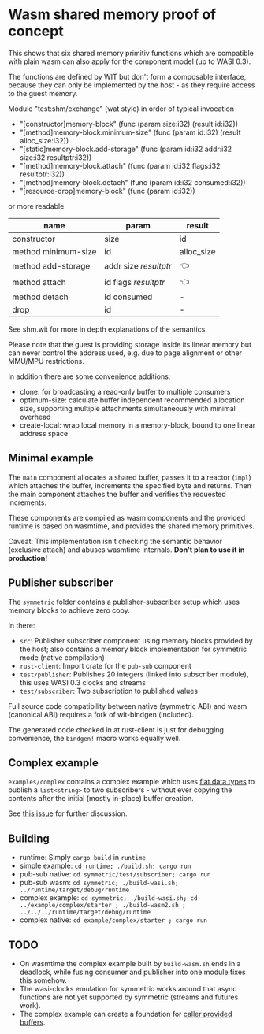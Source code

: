 # Wasm shared memory proof of concept

This shows that six shared memory primitiv functions which are
compatible with plain wasm can also apply for the component model
(up to WASI 0.3).

The functions are defined by WIT but don't form a composable interface, 
because they can only be implemented by the host - as they require
access to the guest memory.

Module "test:shm/exchange" (wat style) in order of typical invocation

 - "[constructor]memory-block" (func (param size:i32) (result id:i32))
 - "[method]memory-block.minimum-size" (func (param id:i32) (result alloc_size:i32))
 - "[static]memory-block.add-storage" (func (param id:i32 addr:i32 size:i32 resultptr:i32))
 - "[method]memory-block.attach" (func (param id:i32 flags:i32 resultptr:i32))
 - "[method]memory-block.detach" (func (param id:i32 consumed:i32))
 - "[resource-drop]memory-block" (func (param id:i32))

or more readable

| name | param | result |
| ---- | ----- | ------ |
| constructor | size | id |
| method minimum-size| id | alloc_size|
|method add-storage| addr size *resultptr*|👈|
|method attach| id flags *resultptr*|👈|
|method detach| id consumed|-|
|drop| id|-|

See shm.wit for more in depth explanations of the semantics.

Please note that the guest is providing storage inside its linear memory 
but can never control the address used, e.g. due to page alignment 
or other MMU/MPU restrictions.

In addition there are some convenience additions:

 - clone: for broadcasting a read-only buffer to multiple consumers
 - optimum-size: calculate buffer independent recommended allocation size,
    supporting multiple attachments simultaneously with minimal overhead
 - create-local: wrap local memory in a memory-block,
    bound to one linear address space

## Minimal example

The `main` component allocates a shared buffer, passes it to a reactor (`impl`) 
which attaches the buffer, increments the specified byte and returns. Then
the main component attaches the buffer and verifies the requested increments.

These components are compiled as wasm components and the provided runtime is 
based on wasmtime, and provides the shared memory primitives.

Caveat: This implementation isn't checking the semantic behavior 
(exclusive attach) and abuses wasmtime internals. 
**Don't plan to use it in production!**

## Publisher subscriber

The `symmetric` folder contains a publisher-subscriber setup which uses
memory blocks to achieve zero copy.

In there:

 - `src`: Publisher subscriber component using memory blocks provided by the host;
     also contains a memory block implementation for symmetric mode (native compilation)
 - `rust-client`: Import crate for the `pub-sub` component
 - `test/publisher`: Publishes 20 integers (linked into subscriber module),
    this uses WASI 0.3 clocks and streams
 - `test/subscriber`: Two subscription to published values

Full source code compatibility between native (symmetric ABI) and 
wasm (canonical ABI) requires a fork of wit-bindgen (included).

The generated code checked in at rust-client is just for debugging convenience,
the `bindgen!` macro works equally well.

## Complex example

`examples/complex` contains a complex example which uses 
[flat data types](https://github.com/cpetig/flat-types-rust) to publish a
`list<string>` to two subscribers - without ever copying the contents after
the initial (mostly in-place) buffer creation.

See [this issue](https://github.com/WebAssembly/component-model/issues/398)
for further discussion.

## Building

 - runtime: Simply `cargo build` in `runtime`
 - simple example: `cd runtime; ./build.sh; cargo run`
 - pub-sub native: `cd symmetric/test/subscriber; cargo run`
 - pub-sub wasm: `cd symmetric; ./build-wasi.sh; ../runtime/target/debug/runtime`
 - complex example: `cd symmetric; ./build-wasi.sh; cd ../example/complex/starter ; ./build-wasm2.sh ; ../../../runtime/target/debug/runtime `
 - complex native: `cd example/complex/starter ; cargo run`

## TODO

 - On wasmtime the complex example built by `build-wasm.sh` ends in a deadlock, 
   while fusing consumer and publisher into one module fixes this somehow.
 - The wasi-clocks emulation for symmetric works around that async functions are
   not yet supported by symmetric (streams and futures work).
 - The complex example can create a foundation for 
   [caller provided buffers](https://github.com/WebAssembly/component-model/issues/369).

